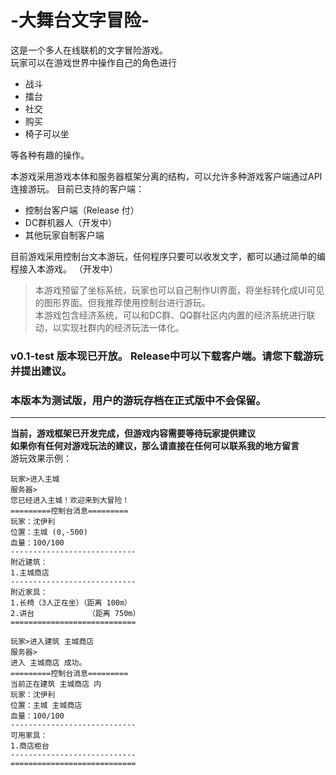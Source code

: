 # -大舞台文字冒险-
这是一个多人在线联机的文字冒险游戏。  
玩家可以在游戏世界中操作自己的角色进行  
- 战斗
- 擂台
- 社交
- 购买
- 椅子可以坐
  
等各种有趣的操作。  

本游戏采用游戏本体和服务器框架分离的结构，可以允许多种游戏客户端通过API连接游玩。
目前已支持的客户端：

- 控制台客户端（Release 付）
- DC群机器人（开发中）
- 其他玩家自制客户端

目前游戏采用控制台文本游玩，任何程序只要可以收发文字，都可以通过简单的编程接入本游戏。  （开发中）
>本游戏预留了坐标系统，玩家也可以自己制作UI界面，将坐标转化成UI可见的图形界面。但我推荐使用控制台进行游玩。  
>本游戏包含经济系统，可以和DC群、QQ群社区内内置的经济系统进行联动，以实现社群内的经济玩法一体化。  
  

### v0.1-test 版本现已开放。  Release中可以下载客户端。请您下载游玩并提出建议。
### 本版本为测试版，用户的游玩存档在正式版中不会保留。  

   
***
**当前，游戏框架已开发完成，但游戏内容需要等待玩家提供建议**  
**如果你有任何对游戏玩法的建议，那么请直接在任何可以联系我的地方留言**  
游玩效果示例：

```
玩家>进入主城
服务器>
您已经进入主城！欢迎来到大冒险！
=========控制台消息=========
玩家：沈伊利
位置：主城 (0,-500)
血量：100/100
----------------------------
附近建筑：
1.主城商店
----------------------------
附近家具：
1.长椅（3人正在坐）（距离 100m）
2.讲台            （距离 750m）
============================
```
```
玩家>进入建筑 主城商店
服务器>
进入 主城商店 成功。
=========控制台消息=========
当前正在建筑 主城商店 内
玩家：沈伊利
位置：主城 主城商店
血量：100/100
----------------------------
可用家具：
1.商店柜台
----------------------------
============================
```



